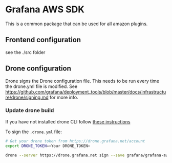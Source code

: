 # Grafana AWS SDK

This is a common package that can be used for all amazon plugins.

## Frontend configuration

see the ./src folder

## Drone configuration

Drone signs the Drone configuration file. This needs to be run every time the drone.yml file is modified. See https://github.com/grafana/deployment_tools/blob/master/docs/infrastructure/drone/signing.md for more info.

### Update drone build

If you have not installed drone CLI follow [these instructions](https://docs.drone.io/cli/install/)

To sign the `.drone.yml` file:

```bash
# Get your drone token from https://drone.grafana.net/account
export DRONE_TOKEN=<Your DRONE_TOKEN>

drone --server https://drone.grafana.net sign --save grafana/grafana-aws-sdk-react
```
